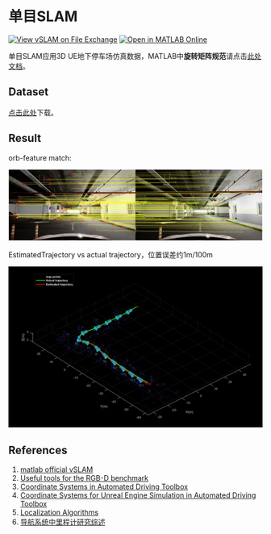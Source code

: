 # 单目SLAM

[![View vSLAM on File Exchange](https://www.mathworks.com/matlabcentral/images/matlab-file-exchange.svg)](https://ww2.mathworks.cn/matlabcentral/fileexchange/173325-vslam)
[![Open in MATLAB Online](https://www.mathworks.com/images/responsive/global/open-in-matlab-online.svg)](https://matlab.mathworks.com/open/github/v1?repo=cuixing158/vSLAM)

单目SLAM应用3D UE地下停车场仿真数据，MATLAB中**旋转矩阵规范**请点击[此处文档](./rotationMatrix.md)。

## Dataset

[点击此处](https://github.com/cuixing158/vSLAM/releases/download/v1.0.0/vSLAM_Dataset.zip)下载。

## Result

orb-feature match:

![orb-match](images/orb_match.jpg)<br>

EstimatedTrajectory vs actual trajectory，位置误差约1m/100m

![orb-map](images/sim20220607.jpg)<br>

## References

1. [matlab official vSLAM](https://ww2.mathworks.cn/help/vision/visual-simultaneous-localization-and-mapping-slam.html?requestedDomain=cn)
1. [Useful tools for the RGB-D benchmark](https://vision.in.tum.de/data/datasets/rgbd-dataset/tools)<br>
1. [Coordinate Systems in Automated Driving Toolbox](https://ww2.mathworks.cn/help/driving/ug/coordinate-systems.html)<br>
1. [Coordinate Systems for Unreal Engine Simulation in Automated Driving Toolbox](https://ww2.mathworks.cn/help/driving/ug/coordinate-systems-for-3d-simulation-in-automated-driving-toolbox.html)
1. [Localization Algorithms](https://ww2.mathworks.cn/help/nav/localization-algorithms.html)
1. [导航系统中里程计研究综述](https://cloud.tencent.com/developer/article/1812407)
